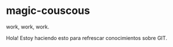 # magic-couscous
work, work, work.

Hola! Estoy haciendo esto para refrescar conocimientos sobre GIT. 
